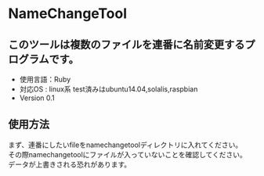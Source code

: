 # NameChangeTool

## このツールは複数のファイルを連番に名前変更するプログラムです。  

* 使用言語：Ruby  
* 対応OS : linux系 test済みはubuntu14.04,solalis,raspbian  
* Version 0.1  

## 使用方法  

まず、連番にしたいfileをnamechangetoolディレクトリに入れてください。  
その際namechangetoolにファイルが入っていないことを確認してください。  
データが上書きされる恐れがあります。  


